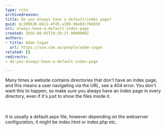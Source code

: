 ```yaml
---
type: rule
archivedreason: 
title: Do you always have a default/index page?
guid: bc309638-b611-4f45-a190-96e03c764039
uri: always-have-a-default-index-page
created: 2016-08-05T19:20:27.0000000Z
authors:
- title: Adam Cogan
  url: https://ssw.com.au/people/adam-cogan
related: []
redirects:
- do-you-always-have-a-default-index-page

---
```



Many times a website contains directories that don't have an index page, and this means a user navigating via the URL, see a 404 error. You don't want this to happen, so make sure you always have an index page in every directory, even if it's just to show the files inside it.<br>
<br><excerpt class='endintro'></excerpt><br>
<p>It is usually a default.aspx file, however depending on the webserver configuration; it might be index.html or index.php etc.​​​<br></p>


